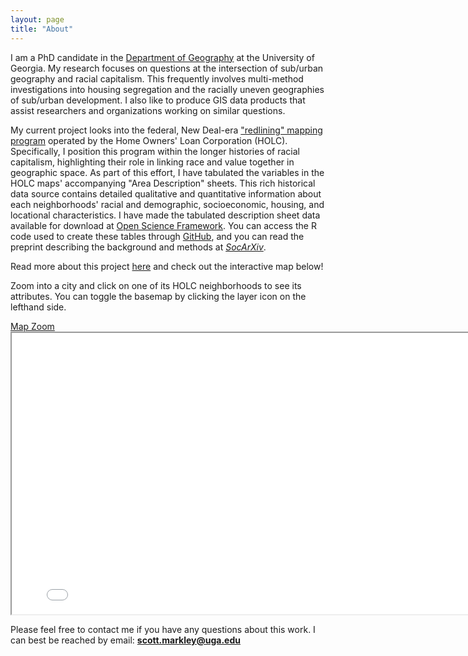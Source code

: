 ```yaml
---
layout: page
title: "About"
---
```


I am a PhD candidate in the [Department of Geography](https://geography.uga.edu/) at the University of Georgia. My research focuses on questions at the intersection of sub/urban geography and racial capitalism. This frequently involves multi-method investigations into housing segregation and the racially uneven geographies of sub/urban development. I also like to produce GIS data products that assist researchers and organizations working on similar questions.

My current project looks into the federal, New Deal-era ["redlining" mapping program](https://dsl.richmond.edu/panorama/redlining/#loc=4/40.886/-105.499&text=intro) operated by the Home Owners' Loan Corporation (HOLC). Specifically, I position this program within the longer histories of racial capitalism, highlighting their role in linking race and value together in geographic space. As part of this effort, I have tabulated the variables in the HOLC maps' accompanying "Area Description" sheets. This rich historical data source contains detailed qualitative and quantitative information about each neighborhoods' racial and demographic, socioeconomic, housing, and locational characteristics. I have made the tabulated description sheet data available for download at [Open Science Framework](https://osf.io/qytj8/). You can access the R code used to create these tables through [GitHub](https://github.com/snmarkley1/HOLC_ADS), and you can read the preprint describing the background and methods at [*SocArXiv*](https://osf.io/preprints/socarxiv/dktah/). 

Read more about this project [here](https://snmarkley1.github.io/Projects/HOLC/) and check out the interactive map below!

Zoom into a city and click on one of its HOLC neighborhoods to see its attributes. You can toggle the basemap by clicking the layer icon on the lefthand side.

<link rel="stylesheet" href="https://cdnjs.cloudflare.com/ajax/libs/font-awesome/4.7.0/css/font-awesome.min.css">
<a href="https://snmarkley1.github.io/holc_map.html" target="_blank">Map Zoom <i class="fa fa-external-link"></i></a>
<iframe
    width="800"
    height="450"
    src="/holc_map.html" >
</iframe>

Please feel free to contact me if you have any questions about this work. I can best be reached by email: **scott.markley@uga.edu**
